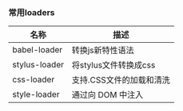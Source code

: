 ### 常用loaders

名称| 描述
---|---
babel-loader | 转换js新特性语法
stylus-loader| 将stylus文件转换成css
css-loader | 支持.CSS文件的加载和清洗
style-loader | 通过向 DOM 中注入 <style> 标签实现css效果
ts-loader|  将ts转换为js
file-loader|  给每张图片都生成一个随机的hash值作为图片的名字，并返回其公共URL
raw-loader|  将文件以字符串的形式导入
thread-loader| 多进程打包js和css
image-webpack-loader | 压缩图片大小
eslint-loader | 通过 ESLint 检查 JavaScript 代码
Style-Resources-Loader | 全局引入css文件，不用受到@import